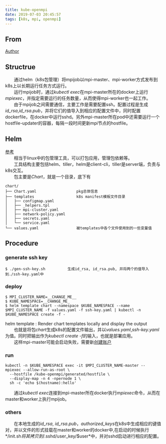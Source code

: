 ```yaml
---
title: kube-openmpi
date: 2019-07-03 20:45:57
tags: [k8s, mpi, openmpi]
---
```

## From
[Author](https://github.com/everpeace/kube-openmpi)

## Structrue
　　通过helm（k8s包管理）将mpijob以mpi-master、mpi-worker方式发布到k8s上以长期运行任务方式运行。  
　　运行mpijob时，通过*kubectl exec*在mpi-master所在的docker上运行*mpiexec*，并指定需要运行的任务数量，从而使得mpi-worker也一起工作。  
　　由于mpijob之间需要通信，主要工作是需要配置ssh。配置过程是生成*id_rsa*,*id_rsa.pub*，并将它们的值导入到相应的配置文件中，同时配置dockerfile，在docker中运行sshd。另外mpi-master所在pod中还需要运行一个hostfile-updater的容器，每隔一段时间更新mpi节点的hostfile。  

<!--more-->

## Helm
[参考](https://zhaohuabing.com/2018/04/16/using-helm-to-deploy-to-kubernetes/)  
　　相当于linux中的包管理工具，可以打包应用，管理包依赖等。  
　　工具结构主要包括helm、tiller，helm是client-cli，tiller是server端，负责与k8s交互。  
　　包主要是*Chart*，就是一个目录，底下有
```
chart/
├── Chart.yaml					pkg总体信息
├── templates					k8s manifest模板文件目录
│   ├── configmap.yaml
│   ├── _helpers.tpl
│   ├── mpi-cluster.yaml
│   ├── network-policy.yaml
│   ├── secrets.yaml
│   └── service.yaml
└── values.yaml					被templates中各个文件使用到的一些变量值
```

## Procedure
### generate ssh key
```
$ ./gen-ssh-key.sh			生成id_rsa, id_rsa.pub, 并将两个的值导入到./ssh-key.yaml中
```
### deploy
```
$ MPI_CLUSTER_NAME=__CHANGE_ME__
$ KUBE_NAMESPACE=__CHANGE_ME_
$ helm template chart --namespace $KUBE_NAMESPACE --name $MPI_CLUSTER_NAME -f values.yaml -f ssh-key.yaml | kubectl -n $KUBE_NAMESPACE create -f -
```
helm template :		Render chart templates locally and display the output  
　　也就是将包*chart*生成k8s的配置文件输出，并以*values.yaml*,*ssh-key.yaml*为值。同时把输出作为*kubectl create -f*的输入，也就是部署应用。  
　　这样mpi-master可能会启动失败，需要新[创建账户](https://github.com/everpeace/kube-openmpi/issues/24)
  
### run
```
kubectl -n $KUBE_NAMESPACE exec -it $MPI_CLUSTER_NAME-master -- mpiexec --allow-run-as-root \
  --hostfile /kube-openmpi/generated/hostfile \
  --display-map -n 4 -npernode 1 \
  sh -c 'echo $(hostname):hello'
```
　　通过*kubectl exec*连接到mpi-master所在docker执行*mpiexec*命令，从而在master和worker上执行mpijob。  
  
### others
　　在本地生成的*id_rsa*, *id_rsa.pub*，*authorized_keys*在k8s中生成相应的键值对，并以文件的形式挂载在master和worker的docker中,在启动的时候执行*/init.sh*将其拷贝到*/.sshd/user_key/$user*中，并对sshd启动进行相应的配置。
